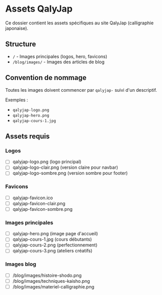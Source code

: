 # Assets QalyJap

Ce dossier contient les assets spécifiques au site QalyJap (calligraphie japonaise).

## Structure

- `/` - Images principales (logos, hero, favicons)
- `/blog/images/` - Images des articles de blog

## Convention de nommage

Toutes les images doivent commencer par `qalyjap-` suivi d'un descriptif.

Exemples :
- `qalyjap-logo.png`
- `qalyjap-hero.png`
- `qalyjap-cours-1.jpg`

## Assets requis

### Logos
- [ ] qalyjap-logo.png (logo principal)
- [ ] qalyjap-logo-clair.png (version claire pour navbar)
- [ ] qalyjap-logo-sombre.png (version sombre pour footer)

### Favicons
- [ ] qalyjap-favicon.ico
- [ ] qalyjap-favicon-clair.png
- [ ] qalyjap-favicon-sombre.png

### Images principales
- [ ] qalyjap-hero.png (image page d'accueil)
- [ ] qalyjap-cours-1.jpg (cours débutants)
- [ ] qalyjap-cours-2.png (perfectionnement)
- [ ] qalyjap-cours-3.png (ateliers créatifs)

### Images blog
- [ ] /blog/images/histoire-shodo.png
- [ ] /blog/images/techniques-kaisho.png
- [ ] /blog/images/materiel-calligraphie.png
